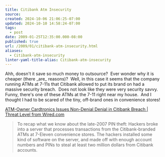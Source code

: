 ```yaml
---
title: Citibank Atm Insecurity
source: 
created: 2024-10-06 21:06:25-07:00
updated: 2024-10-10 14:58:24-07:00
tags:
  - post
date: 2009-01-25T12:35:00.000-08:00
published: true
url: /2009/01/citibank-atm-insecurity.html
aliases:
  - Citibank-atm-insecurity
linter-yaml-title-alias: Citibank-atm-insecurity
---
```



Ahh, doesn't it save so much money to outsource?  Ever wonder why it is cheaper (there \_are\_ reasons)?  Well, in this case it seems that the company running ATMs at 7-11s that Citibank allowed to put its brand on had a massive security breach.  Does not look like they were very security savvy.  Funny, there's one of these ATMs at the 7-11 right near my house.  And I thought I had to be scared of the tiny, off-brand ones in convenience stores!  
  
[ATM-Owner Cardtronics Issues Non-Denial Denial in Citibank Breach | Threat Level from Wired.com](http://blog.wired.com/27bstroke6/2008/07/atm-owner-cardt.html)  

> To recap what we know about the late-2007 PIN theft: Hackers broke into a server that processes transactions from the Citibank-branded ATMs at 7-Eleven convenience stores. The hackers installed some kind of software on the server, and made off with enough account numbers and PINs to steal at least two million dollars from Citibank accounts.